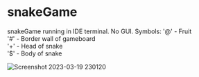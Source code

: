 # snakeGame
snakeGame running in IDE terminal. No GUI.
Symbols:
'@' - Fruit <br>
'#' - Border wall of gameboard <br>
'+' - Head of snake <br>
'$' - Body of snake <br>

![Screenshot 2023-03-19 230120](https://user-images.githubusercontent.com/112674740/226185607-ba0f08c5-c70e-484e-8d01-2d96cd0c9c82.png)
